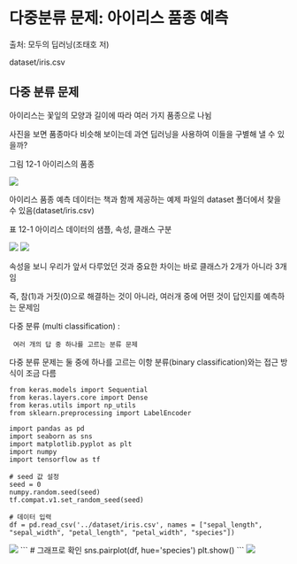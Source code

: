 # 다중분류 문제: 아이리스 품종 예측

출처: 모두의 딥러닝(조태호 저)

dataset/iris.csv

## 다중 분류 문제

아이리스는 꽃잎의 모양과 길이에 따라 여러 가지 품종으로 나뉨

사진을 보면 품종마다 비슷해 보이는데 과연 딥러닝을 사용하여 이들을 구별해 낼 수 있을까?

그림 12-1  아이리스의 품종

<img src="https://user-images.githubusercontent.com/54765256/90972422-cea22300-e553-11ea-8047-206d11ffef06.png">

아이리스 품종 예측 데이터는 책과 함께 제공하는 예제 파일의 dataset 폴더에서 찾을 수 있음(dataset/iris.csv)

표 12-1  아이리스 데이터의 샘플, 속성, 클래스 구분

<img src = "https://user-images.githubusercontent.com/54765256/90972436-f7c2b380-e553-11ea-858c-cb114bb282d7.png">

<img src = "https://user-images.githubusercontent.com/54765256/90972447-1163fb00-e554-11ea-9e11-7b5815d31865.png">

속성을 보니 우리가 앞서 다루었던 것과 중요한 차이는 바로 클래스가 2개가 아니라 3개임

즉, 참(1)과 거짓(0)으로 해결하는 것이 아니라, 여러개 중에 어떤 것이 답인지를 예측하는 문제임

다중 분류 (multi classification) :

     여러 개의 답 중 하나를 고르는 분류 문제
     
다중 분류 문제는 둘 중에 하나를 고르는 이항 분류(binary classification)와는 접근 방식이 조금 다름

```
from keras.models import Sequential
from keras.layers.core import Dense
from keras.utils import np_utils
from sklearn.preprocessing import LabelEncoder

import pandas as pd
import seaborn as sns
import matplotlib.pyplot as plt
import numpy
import tensorflow as tf

# seed 값 설정
seed = 0
numpy.random.seed(seed)
tf.compat.v1.set_random_seed(seed)

# 데이터 입력
df = pd.read_csv('../dataset/iris.csv', names = ["sepal_length", "sepal_width", "petal_length", "petal_width", "species"])
```
<img src="https://user-images.githubusercontent.com/54765256/90972957-889b8e00-e558-11ea-9d61-47ccc80fa083.png">
```
# 그래프로 확인
sns.pairplot(df, hue='species')
plt.show()
```
<img src="https://user-images.githubusercontent.com/54765256/90973007-ee881580-e558-11ea-9d3c-c0726465df72.png">



















